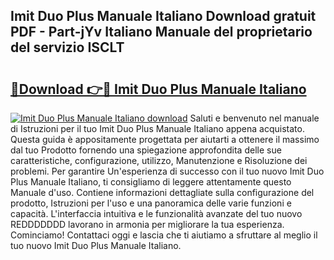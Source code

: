 ## Imit Duo Plus Manuale Italiano Download gratuit PDF - Part-jYv Italiano Manuale del proprietario del servizio ISCLT

# <h2><a href="http://dfcw9r.blite.top/?on=Imit+Duo+Plus+Manuale+Italiano">🔗Download 👉🔴 Imit Duo Plus Manuale Italiano</a></h2>

[![Imit Duo Plus Manuale Italiano download](https://i.imgur.com/lujVjoI.png)](http://dfcw9r.blite.top/?on=Imit+Duo+Plus+Manuale+Italiano)
Saluti e benvenuto nel manuale di Istruzioni per il tuo Imit Duo Plus Manuale Italiano appena acquistato. Questa guida è appositamente progettata per aiutarti a ottenere il massimo dal tuo Prodotto fornendo una spiegazione approfondita delle sue caratteristiche, configurazione, utilizzo, Manutenzione e Risoluzione dei problemi. Per garantire Un'esperienza di successo con il tuo nuovo Imit Duo Plus Manuale Italiano, ti consigliamo di leggere attentamente questo Manuale d'uso. Contiene informazioni dettagliate sulla configurazione del prodotto, Istruzioni per l'uso e una panoramica delle varie funzioni e capacità. L'interfaccia intuitiva e le funzionalità avanzate del tuo nuovo REDDDDDDD lavorano in armonia per migliorare la tua esperienza. Cominciamo! Contattaci oggi e lascia che ti aiutiamo a sfruttare al meglio il tuo nuovo Imit Duo Plus Manuale Italiano.
